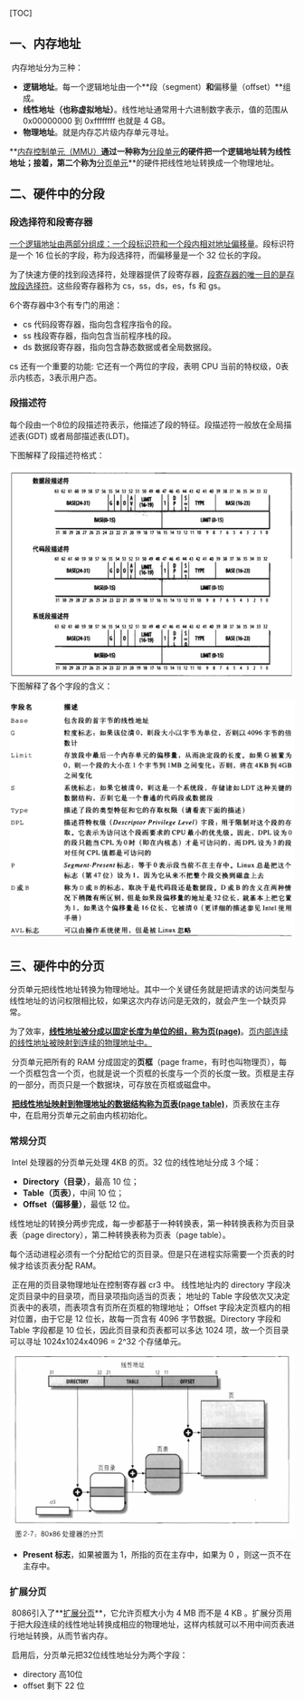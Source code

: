[TOC]



## 一、内存地址

​		内存地址分为三种：

- **逻辑地址**。每一个逻辑地址由一个**段（segment）**和**偏移量（offset）**组成。
- **线性地址（也称虚拟地址）**。线性地址通常用十六进制数字表示，值的范围从 0x00000000 到 0xffffffff 也就是 4 GB。
- **物理地址**。就是内存芯片级内存单元寻址。

**<u>内存控制单元（MMU）</u>**通过一种称为**<u>分段单元</u>**的硬件把一个逻辑地址转为线性地址；接着，第二个称为**<u>分页单元</u>**的硬件把线性地址转换成一个物理地址。





## 二、硬件中的分段

### 段选择符和段寄存器

​		<u>一个逻辑地址由两部分组成：一个段标识符和一个段内相对地址偏移量</u>。段标识符是一个 16 位长的字段，称为段选择符，而偏移量是一个 32 位长的字段。

​		为了快速方便的找到段选择符，处理器提供了段寄存器，<u>段寄存器的唯一目的是存放段选择符</u>。这些段寄存器称为 cs，ss，ds，es，fs 和 gs。

6个寄存器中3个有专门的用途：

- cs   代码段寄存器，指向包含程序指令的段。
- ss	栈段寄存器，指向包含当前程序栈的段。
- ds	数据段寄存器，指向包含静态数据或者全局数据段。

cs 还有一个重要的功能: 它还有一个两位的字段，表明 CPU 当前的特权级，0表示内核态，3表示用户态。



### 段描述符

​		每个段由一个8位的段描述符表示，他描述了段的特征。段描述符一般放在全局描述表(GDT) 或者局部描述表(LDT)。

下图解释了段描述符格式：

![01段描述符格式](./markdownimage/01段描述符格式.png)下图解释了各个字段的含义：

![01段描述符字段](./markdownimage/01段描述符字段.png)



## 三、硬件中的分页

​		分页单元把线性地址转换为物理地址。其中一个关键任务就是把请求的访问类型与线性地址的访问权限相比较，如果这次内存访问是无效的，就会产生一个缺页异常。

​		为了效率，**<u>线性地址被分成以固定长度为单位的组，称为页(page)</u>**。<u>页内部连续的线性地址被映射到连续的物理地址中。</u>

​		分页单元把所有的 RAM 分成固定的**页框**（page frame，有时也叫物理页），每一个页框包含一个页，也就是说一个页框的长度与一个页的长度一致。页框是主存的一部分，而页只是一个数据块，可存放在页框或磁盘中。

​		**<u>把线性地址映射到物理地址的数据结构称为页表(page table)</u>**，页表放在主存中，在启用分页单元之前由内核初始化。

### 常规分页

​		Intel 处理器的分页单元处理 4KB 的页。32 位的线性地址分成 3 个域：

- **Directory（目录）**，最高 10 位；
- **Table（页表）**，中间 10 位；
- **Offset（偏移量）**，最低 12 位。

​		线性地址的转换分两步完成，每一步都基于一种转换表，第一种转换表称为页目录表（page directory），第二种转换表称为页表（page table）。

​		每个活动进程必须有一个分配给它的页目录。但是只在进程实际需要一个页表的时候才给该页表分配 RAM。

​		正在用的页目录物理地址在控制寄存器 cr3 中。
线性地址内的 directory 字段决定页目录中的目录项，而目录项指向适当的页表；
地址的 Table 字段依次又决定页表中的表项，而表项含有页所在页框的物理地址；
Offset 字段决定页框内的相对位置，由于它是 12 位长，故每一页含有 4096 字节数据。Directory 字段和 Table 字段都是 10 位长，因此页目录和页表都可以多达 1024 项，故一个页目录可以寻址 1024x1024x4096 = 2^32 个存储单元。

![018086分页](./markdownimage/018086分页.png)

- **Present 标志**，如果被置为 1，所指的页在主存中，如果为 0 ，则这一页不在主存中。

### 扩展分页

​		8086引入了**<u>扩展分页</u>**，它允许页框大小为 4 MB 而不是 4 KB 。扩展分页用于把大段连续的线性地址转换成相应的物理地址，这样内核就可以不用中间页表进行地址转换，从而节省内存。

​		启用后，分页单元把32位线性地址分为两个字段：

- directory  高10位
- offset  剩下 22 位





